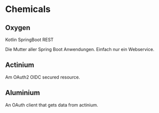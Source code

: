 # Chemicals

## Oxygen 
Kotlin SpringBoot REST

Die Mutter aller Spring Boot Anwendungen. Einfach nur ein Webservice.

## Actinium
Am OAuth2 OIDC secured resource.  

## Aluminium
An OAuth client that gets data from actinium.
